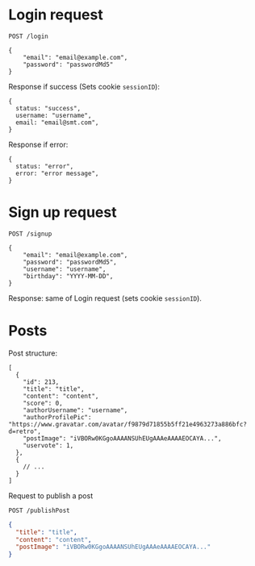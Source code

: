 # Login request


```http request
POST /login

{
    "email": "email@example.com",
    "password": "passwordMd5"
}
```

Response if success (Sets cookie `sessionID`):
```json5
{
  status: "success",
  username: "username",
  email: "email@smt.com",
}
```
Response if error:
```json5
{
  status: "error",
  error: "error message",
}
```



# Sign up request

```http request
POST /signup

{
    "email": "email@example.com",
    "password": "passwordMd5",
    "username": "username",
    "birthday": "YYYY-MM-DD",
}
```

Response: same of Login request (sets cookie `sessionID`).


# Posts

Post structure:
```json5
[
  {
    "id": 213,
    "title": "title",
    "content": "content",
    "score": 0,
    "authorUsername": "username",
    "authorProfilePic": "https://www.gravatar.com/avatar/f9879d71855b5ff21e4963273a886bfc?d=retro",
    "postImage": "iVBORw0KGgoAAAANSUhEUgAAAeAAAAEOCAYA...",
    "uservote": 1,
  },
  {
    // ...
  }
]
```

Request to publish a post
```http request
POST /publishPost
```
```json
{
  "title": "title",
  "content": "content",
  "postImage": "iVBORw0KGgoAAAANSUhEUgAAAeAAAAEOCAYA..."
}
```
